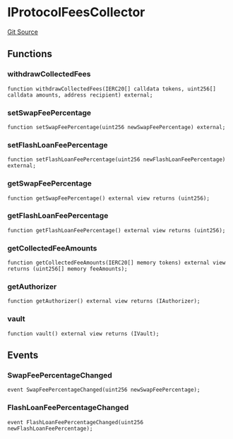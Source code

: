# IProtocolFeesCollector
[Git Source](https://github.com/Increment-Finance/peripheral-contracts/blob/45559668fd9e29384d52be9948eb4e35f7e92b00/contracts/interfaces/balancer/IVault.sol)


## Functions
### withdrawCollectedFees


```solidity
function withdrawCollectedFees(IERC20[] calldata tokens, uint256[] calldata amounts, address recipient) external;
```

### setSwapFeePercentage


```solidity
function setSwapFeePercentage(uint256 newSwapFeePercentage) external;
```

### setFlashLoanFeePercentage


```solidity
function setFlashLoanFeePercentage(uint256 newFlashLoanFeePercentage) external;
```

### getSwapFeePercentage


```solidity
function getSwapFeePercentage() external view returns (uint256);
```

### getFlashLoanFeePercentage


```solidity
function getFlashLoanFeePercentage() external view returns (uint256);
```

### getCollectedFeeAmounts


```solidity
function getCollectedFeeAmounts(IERC20[] memory tokens) external view returns (uint256[] memory feeAmounts);
```

### getAuthorizer


```solidity
function getAuthorizer() external view returns (IAuthorizer);
```

### vault


```solidity
function vault() external view returns (IVault);
```

## Events
### SwapFeePercentageChanged

```solidity
event SwapFeePercentageChanged(uint256 newSwapFeePercentage);
```

### FlashLoanFeePercentageChanged

```solidity
event FlashLoanFeePercentageChanged(uint256 newFlashLoanFeePercentage);
```

